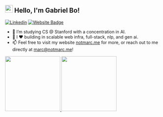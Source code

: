 ##  <img src="https://media.giphy.com/media/hvRJCLFzcasrR4ia7z/giphy.gif" width="25"> Hello, I'm Gabriel Bo!
[![Linkedin](https://img.shields.io/badge/-gabriel-bo-05122A?style=flat-square&logo=Linkedin&logoColor=white&link=https://www.linkedin.com/in/gabriel-bo)](https://www.linkedin.com/in/gabriel-bo)
[![Website Badge](https://img.shields.io/badge/-gabrielbo.com-05122A?style=flat-square&logo=Google-Chrome&logoColor=white&link=https://gabrielbo.com)](https://gabrielbo.com)

- 📔 I’m studying CS @ Stanford with a concentration in AI.
- 🌱 I ❤️ building in scalable web infra, full-stack, nlp, and gen ai.
- 📫 Feel free to visit my website [notmarc.me](https://notmarc.me) for more, or reach out to me directly at marc@notmarc.me!

<a href="https://github.com/marcreniel">
  <img height="180em" src="https://github-readme-stats-eight-theta.vercel.app/api?username=marcreniel&show_icons=true&theme=tokyonight&include_all_commits=true&count_private=true"/>
  <img height="180em" src="https://github-readme-stats-eight-theta.vercel.app/api/top-langs/?username=marcreniel&layout=compact&langs_count=8&theme=tokyonight"/>
</a>

